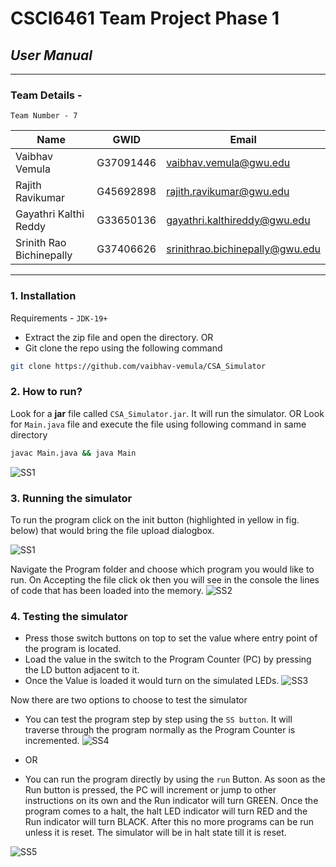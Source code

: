 # CSCI6461 Team Project Phase 1
## _User Manual_
___
### Team Details -
 ```Team Number - 7```

| Name | GWID | Email |
| ------ | ------ | ------ |
| Vaibhav Vemula | G37091446 | vaibhav.vemula@gwu.edu |
| Rajith Ravikumar | G45692898 | rajith.ravikumar@gwu.edu |
| Gayathri Kalthi Reddy | G33650136 | gayathri.kalthireddy@gwu.edu  |
| Srinith Rao Bichinepally | G37406626 | srinithrao.bichinepally@gwu.edu |

---

### 1. Installation 
Requirements - 
```JDK-19+``` 
 - Extract the zip file and open the directory.
 OR
 - Git clone the repo using the following command
 ```sh
 git clone https://github.com/vaibhav-vemula/CSA_Simulator
 ```
 
### 2. How to run? 
Look for a **jar** file called ```CSA_Simulator.jar```. It will run the simulator.
OR
Look for ```Main.java``` file and execute the file using following command in same directory
```sh
javac Main.java && java Main
```

![SS1](https://drive.google.com/uc?id=152jr_vBGIfPE8kj17s42rvHgS5UxuJTw)

### 3. Running the simulator
To run the program click on the init button (highlighted in yellow in fig. below) that would bring the file upload dialogbox.

![SS1](https://drive.google.com/uc?id=1gOgSELhzErgSjJ9egpDF-HyL7a449-Ce)

Navigate the Program folder and choose which program you would like to run.
On Accepting the file click ok then you will see in the console the lines of code that has been loaded into the memory.
![SS2](https://drive.google.com/uc?id=13yato7pvuNGm8nVeLsFGjy2vn_eNLH5J)

### 4. Testing the simulator
- Press those switch buttons on top to set the value where entry point of the program is located.
- Load the value in the switch to the Program Counter (PC) by pressing the LD button adjacent to it.
- Once the Value is loaded it would turn on the simulated LEDs.
![SS3](https://drive.google.com/uc?id=1VpAf2X5ZH5Pv3FuYe1eHBNUwGErTAbh5)

Now there are two options to choose to test the simulator
- You can test the program step by step using the ```SS button```. It will traverse through the program normally as the Program Counter is incremented.
![SS4](https://drive.google.com/uc?id=1Uj7clcrd-ErmDhmLhyLSHQ_bwesR4ukA)

- OR
- You can run the program directly by using the ```run``` Button. As soon as the Run button is pressed, the PC will increment or jump to other instructions on its own and the Run indicator will turn GREEN. Once the program comes to a halt, the halt LED indicator will turn RED and the Run indicator will turn BLACK. After this no more programs can be run unless it is reset. The simulator will be in halt state till it is reset.

![SS5](https://drive.google.com/uc?id=1J4lwx_x-JsxCaKtaYNedzPV7hcRoTl6m)